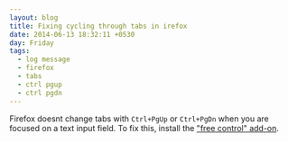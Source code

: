 ```yaml
---
layout: blog
title: Fixing cycling through tabs in irefox
date: 2014-06-13 18:32:11 +0530
day: Friday
tags:
  - log message
  - firefox
  - tabs
  - ctrl pgup
  - ctrl pgdn
---
```


Firefox doesnt change tabs with `Ctrl+PgUp` or `Ctrl+PgDn` when you are focused on a text input field. To fix this, install the ["free control" add-on](https://addons.mozilla.org/en-US/firefox/addon/free-control/).
